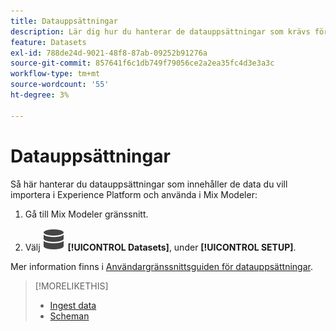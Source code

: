 ```yaml
---
title: Datauppsättningar
description: Lär dig hur du hanterar de datauppsättningar som krävs för att importera data till Mix Modeler.
feature: Datasets
exl-id: 788de24d-9021-48f8-87ab-09252b91276a
source-git-commit: 857641f6c1db749f79056ce2a2ea35fc4d3e3a3c
workflow-type: tm+mt
source-wordcount: '55'
ht-degree: 3%

---
```


# Datauppsättningar

Så här hanterar du datauppsättningar som innehåller de data du vill importera i Experience Platform och använda i Mix Modeler:

1. Gå till Mix Modeler gränssnitt.

1. Välj ![Data](/help/assets/icons/Data.svg) **[!UICONTROL Datasets]**, under **[!UICONTROL SETUP]**.

Mer information finns i [Användargränssnittsguiden för datauppsättningar](https://experienceleague.adobe.com/docs/experience-platform/catalog/datasets/user-guide.html?lang=sv-SE).

>[!MORELIKETHIS]
>
>* [Ingest data](https://experienceleague.adobe.com/sv/docs/experience-platform/ingestion/home)
>* [Scheman](schemas.md)
